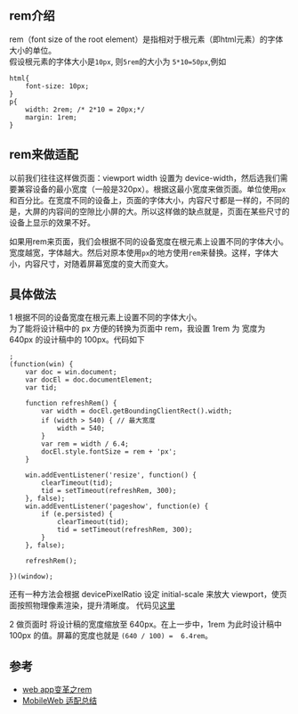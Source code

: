 ## rem介绍
rem（font size of the root element）是指相对于根元素（即html元素）的字体大小的单位。     
假设根元素的字体大小是`10px`, 则`5rem`的大小为 `5*10=50px`,例如
```
html{
	font-size: 10px;
}
p{
	width: 2rem; /* 2*10 = 20px;*/
	margin: 1rem;
}
```

## rem来做适配
以前我们往往这样做页面：viewport width 设置为 device-width，然后选我们需要兼容设备的最小宽度（一般是320px）。根据这最小宽度来做页面。单位使用`px`和百分比。在宽度不同的设备上，页面的字体大小，内容尺寸都是一样的，不同的是，大屏的内容间的空隙比小屏的大。所以这样做的缺点就是，页面在某些尺寸的设备上显示的效果不好。     

如果用rem来页面，我们会根据不同的设备宽度在根元素上设置不同的字体大小。宽度越宽，字体越大。然后对原本使用`px`的地方使用`rem`来替换。这样，字体大小，内容尺寸，对随着屏幕宽度的变大而变大。     

## 具体做法    
1 根据不同的设备宽度在根元素上设置不同的字体大小。    
为了能将设计稿中的 px 方便的转换为页面中 rem，我设置 1rem 为 宽度为 640px 的设计稿中的 100px。代码如下

```
;
(function(win) {
    var doc = win.document;
    var docEl = doc.documentElement;
    var tid;

    function refreshRem() {
        var width = docEl.getBoundingClientRect().width;
        if (width > 540) { // 最大宽度
            width = 540;
        }
        var rem = width / 6.4; 
        docEl.style.fontSize = rem + 'px';
    }

    win.addEventListener('resize', function() {
        clearTimeout(tid);
        tid = setTimeout(refreshRem, 300);
    }, false);
    win.addEventListener('pageshow', function(e) {
        if (e.persisted) {
            clearTimeout(tid);
            tid = setTimeout(refreshRem, 300);
        }
    }, false);

    refreshRem();

})(window);
```

还有一种方法会根据 devicePixelRatio 设定 initial-scale 来放大 viewport，使页面按照物理像素渲染，提升清晰度。 代码见[这里](https://github.com/re54k/mobileweb-utilities/blob/master/util/mobile-util.js)

2  做页面时
将设计稿的宽度缩放至 640px。在上一步中，1rem 为此时设计稿中 100px 的值。屏幕的宽度也就是 `(640 / 100) =  6.4rem`。

## 参考
* [web app变革之rem](http://isux.tencent.com/web-app-rem.html)
* [MobileWeb 适配总结](http://www.w3ctech.com/topic/979)
